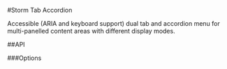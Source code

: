 #Storm Tab Accordion

Accessible (ARIA and keyboard support) dual tab and accordion menu for multi-panelled content areas with different display modes.

##API

###Options